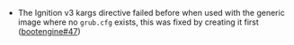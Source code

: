 - The Ignition v3 kargs directive failed before when used with the generic image where no `grub.cfg` exists, this was fixed by creating it first ([bootengine#47](https://github.com/flatcar-linux/bootengine/pull/47))
